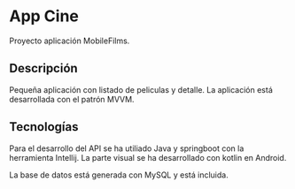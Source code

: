 # App Cine

Proyecto aplicación MobileFilms.

## Descripción

Pequeña aplicación con listado de peliculas y detalle. 
La aplicación está desarrollada con el patrón MVVM.

## Tecnologías

Para el desarrollo del API se ha utiliado Java y springboot con la herramienta Intellij.
La parte visual se ha desarrollado con kotlin en Android.

La base de datos está generada con MySQL y está incluida.
